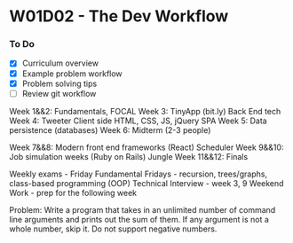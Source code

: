 # W01D02 - The Dev Workflow

### To Do
- [x] Curriculum overview
- [x] Example problem workflow
- [x] Problem solving tips
- [ ] Review git workflow

Week 1&&2: Fundamentals, FOCAL
Week 3: TinyApp (bit.ly) Back End tech
Week 4: Tweeter Client side HTML, CSS, JS, jQuery SPA
Week 5: Data persistence (databases)
Week 6: Midterm (2-3 people)

Week 7&&8: Modern front end frameworks (React) Scheduler
Week 9&&10: Job simulation weeks (Ruby on Rails) Jungle
Week 11&&12: Finals

Weekly exams - Friday
Fundamental Fridays - recursion, trees/graphs, class-based programming (OOP)
Technical Interview - week 3, 9
Weekend Work - prep for the following week

Problem:
Write a program that takes in an unlimited number of command line arguments and prints out the sum of them. If any argument is not a whole number, skip it. Do not support negative numbers.











